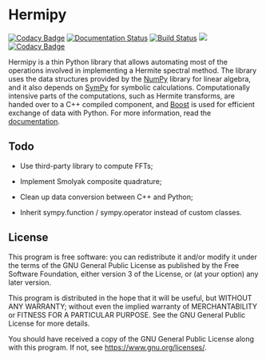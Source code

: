 # Hermipy

[![Codacy Badge](https://api.codacy.com/project/badge/Grade/e9cc706f464e46d0b77a1951aeeaad95)](https://app.codacy.com/app/urbainvaes/hermipy?utm_source=github.com&utm_medium=referral&utm_content=urbainvaes/hermipy&utm_campaign=Badge_Grade_Dashboard)
[![Documentation Status](https://readthedocs.org/projects/hermipy/badge/?version=latest)](https://hermipy.readthedocs.io/en/latest/?badge=latest)
[![Build Status](http://vaes.uk:8090/buildStatus/icon?job=hermipy)](http://vaes.uk:8090/job/hermipy/lastBuild/consoleText)
[![](http://vaes.uk:8090/job/hermipy/ws/coverage.svg)](http://vaes.uk:8090/job/hermipy/ws/coverage.txt)
[![Codacy Badge](https://api.codacy.com/project/badge/Grade/a1588a65d35340959ecb5ca500e14121)](https://app.codacy.com/app/urbainvaes/hermipy?utm_source=github.com&utm_medium=referral&utm_content=urbainvaes/hermipy&utm_campaign=Badge_Grade_Dashboard)

Hermipy is a thin Python library that allows automating most of the operations involved in implementing a Hermite spectral method.
The library uses the data structures provided by the [NumPy](https://en.wikipedia.org/wiki/NumPy) library for linear algebra,
and it also depends on [SymPy](https://en.wikipedia.org/wiki/SymPy) for symbolic calculations.
Computationally intensive parts of the computations,
such as Hermite transforms,
are handed over to a C++ compiled component,
and [Boost](https://en.wikipedia.org/wiki/Boost_(C%2B%2B_libraries)) is used for efficient exchange of data with Python.
For more information, read the [documentation](https://hermipy.readthedocs.io/en/latest/).

## Todo

- Use third-party library to compute FFTs;

- Implement Smolyak composite quadrature;

- Clean up data conversion between C++ and Python;

- Inherit sympy.function / sympy.operator instead of custom classes.

## License

This program is free software: you can redistribute it and/or modify
it under the terms of the GNU General Public License as published by
the Free Software Foundation, either version 3 of the License, or
(at your option) any later version.

This program is distributed in the hope that it will be useful,
but WITHOUT ANY WARRANTY; without even the implied warranty of
MERCHANTABILITY or FITNESS FOR A PARTICULAR PURPOSE. See the
GNU General Public License for more details.

You should have received a copy of the GNU General Public License
along with this program. If not, see <https://www.gnu.org/licenses/>.
